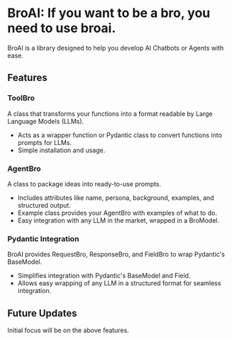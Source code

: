 # BroAI: If you want to be a bro, you need to use broai.

BroAI is a library designed to help you develop AI Chatbots or Agents with ease.

## Features

### ToolBro
A class that transforms your functions into a format readable by Large Language Models (LLMs).

- Acts as a wrapper function or Pydantic class to convert functions into prompts for LLMs.
- Simple installation and usage.

### AgentBro
A class to package ideas into ready-to-use prompts.

- Includes attributes like name, persona, background, examples, and structured output.
- Example class provides your AgentBro with examples of what to do.
- Easy integration with any LLM in the market, wrapped in a BroModel.

### Pydantic Integration
BroAI provides RequestBro, ResponseBro, and FieldBro to wrap Pydantic's BaseModel.

- Simplifies integration with Pydantic's BaseModel and Field.
- Allows easy wrapping of any LLM in a structured format for seamless integration.

## Future Updates
Initial focus will be on the above features.